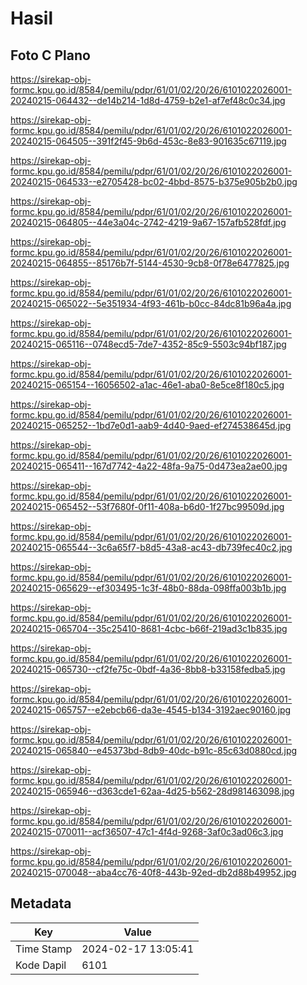 # Hasil

## Foto C Plano

https://sirekap-obj-formc.kpu.go.id/8584/pemilu/pdpr/61/01/02/20/26/6101022026001-20240215-064432--de14b214-1d8d-4759-b2e1-af7ef48c0c34.jpg

https://sirekap-obj-formc.kpu.go.id/8584/pemilu/pdpr/61/01/02/20/26/6101022026001-20240215-064505--391f2f45-9b6d-453c-8e83-901635c67119.jpg

https://sirekap-obj-formc.kpu.go.id/8584/pemilu/pdpr/61/01/02/20/26/6101022026001-20240215-064533--e2705428-bc02-4bbd-8575-b375e905b2b0.jpg

https://sirekap-obj-formc.kpu.go.id/8584/pemilu/pdpr/61/01/02/20/26/6101022026001-20240215-064805--44e3a04c-2742-4219-9a67-157afb528fdf.jpg

https://sirekap-obj-formc.kpu.go.id/8584/pemilu/pdpr/61/01/02/20/26/6101022026001-20240215-064855--85176b7f-5144-4530-9cb8-0f78e6477825.jpg

https://sirekap-obj-formc.kpu.go.id/8584/pemilu/pdpr/61/01/02/20/26/6101022026001-20240215-065022--5e351934-4f93-461b-b0cc-84dc81b96a4a.jpg

https://sirekap-obj-formc.kpu.go.id/8584/pemilu/pdpr/61/01/02/20/26/6101022026001-20240215-065116--0748ecd5-7de7-4352-85c9-5503c94bf187.jpg

https://sirekap-obj-formc.kpu.go.id/8584/pemilu/pdpr/61/01/02/20/26/6101022026001-20240215-065154--16056502-a1ac-46e1-aba0-8e5ce8f180c5.jpg

https://sirekap-obj-formc.kpu.go.id/8584/pemilu/pdpr/61/01/02/20/26/6101022026001-20240215-065252--1bd7e0d1-aab9-4d40-9aed-ef274538645d.jpg

https://sirekap-obj-formc.kpu.go.id/8584/pemilu/pdpr/61/01/02/20/26/6101022026001-20240215-065411--167d7742-4a22-48fa-9a75-0d473ea2ae00.jpg

https://sirekap-obj-formc.kpu.go.id/8584/pemilu/pdpr/61/01/02/20/26/6101022026001-20240215-065452--53f7680f-0f11-408a-b6d0-1f27bc99509d.jpg

https://sirekap-obj-formc.kpu.go.id/8584/pemilu/pdpr/61/01/02/20/26/6101022026001-20240215-065544--3c6a65f7-b8d5-43a8-ac43-db739fec40c2.jpg

https://sirekap-obj-formc.kpu.go.id/8584/pemilu/pdpr/61/01/02/20/26/6101022026001-20240215-065629--ef303495-1c3f-48b0-88da-098ffa003b1b.jpg

https://sirekap-obj-formc.kpu.go.id/8584/pemilu/pdpr/61/01/02/20/26/6101022026001-20240215-065704--35c25410-8681-4cbc-b66f-219ad3c1b835.jpg

https://sirekap-obj-formc.kpu.go.id/8584/pemilu/pdpr/61/01/02/20/26/6101022026001-20240215-065730--cf2fe75c-0bdf-4a36-8bb8-b33158fedba5.jpg

https://sirekap-obj-formc.kpu.go.id/8584/pemilu/pdpr/61/01/02/20/26/6101022026001-20240215-065757--e2ebcb66-da3e-4545-b134-3192aec90160.jpg

https://sirekap-obj-formc.kpu.go.id/8584/pemilu/pdpr/61/01/02/20/26/6101022026001-20240215-065840--e45373bd-8db9-40dc-b91c-85c63d0880cd.jpg

https://sirekap-obj-formc.kpu.go.id/8584/pemilu/pdpr/61/01/02/20/26/6101022026001-20240215-065946--d363cde1-62aa-4d25-b562-28d981463098.jpg

https://sirekap-obj-formc.kpu.go.id/8584/pemilu/pdpr/61/01/02/20/26/6101022026001-20240215-070011--acf36507-47c1-4f4d-9268-3af0c3ad06c3.jpg

https://sirekap-obj-formc.kpu.go.id/8584/pemilu/pdpr/61/01/02/20/26/6101022026001-20240215-070048--aba4cc76-40f8-443b-92ed-db2d88b49952.jpg


## Metadata

| Key        | Value               |
| ---------- | ------------------- |
| Time Stamp | 2024-02-17 13:05:41 |
| Kode Dapil | 6101                |



